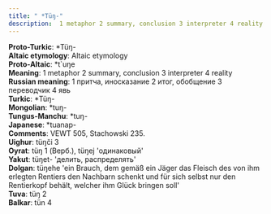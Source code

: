 ```yaml
---
title: " *Tüŋ-"
description:  1 metaphor 2 summary, conclusion 3 interpreter 4 reality
---
```


<strong>Proto-Turkic</strong>:  *Tüŋ-<br>
<strong>Altaic etymology</strong>:  Altaic etymology<br>
<strong> Proto-Altaic</strong>:  *t`uŋe<br>
<strong>Meaning</strong>:  1 metaphor 2 summary, conclusion 3 interpreter 4 reality<br>
<strong>Russian meaning</strong>:  1 притча, иносказание 2 итог, обобщение 3 переводчик 4 явь<br>
<strong>Turkic</strong>:  *Tüŋ-<br>
<strong>Mongolian</strong>:  *tuŋ-<br>
<strong>Tungus-Manchu</strong>:  *tuŋ-<br>
<strong>Japanese</strong>:  *tuanap-<br>
<strong>Comments</strong>:  VEWT 505, Stachowski 235.<br>
<strong>Uighur</strong>:  tüŋči 3<br>
<strong>Oyrat</strong>:  tüŋ 1 (Верб.), tüŋej 'одинаковый'<br>
<strong>Yakut</strong>:  tüŋet- 'делить, распределять'<br>
<strong>Dolgan</strong>:  tüŋehe 'ein Brauch, dem gemäß ein Jäger das Fleisch des von ihm erlegten Rentiers den Nachbarn schenkt und für sich selbst nur den Rentierkopf behält, welcher ihm Glück bringen soll'<br>
<strong>Tuva</strong>:  tüŋ 2<br>
<strong>Balkar</strong>:  tün 4<br>


